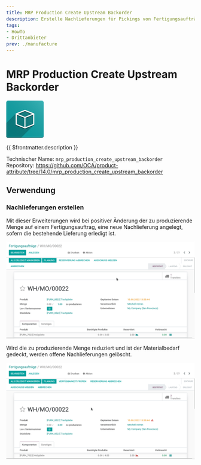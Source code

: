 ```yaml
---
title: MRP Production Create Upstream Backorder
description: Erstelle Nachlieferungen für Pickings von Fertigungsaufträgen.
tags:
- HowTo
- Drittanbieter
prev: ./manufacture
---
```

# MRP Production Create Upstream Backorder
![icon_oms_box](assets/icon_oms_box.png)

{{ $frontmatter.description }}

Technischer Name: `mrp_production_create_upstream_backorder`\
Repository: <https://github.com/OCA/product-attribute/tree/14.0/mrp_production_create_upstream_backorder>

## Verwendung

### Nachlieferungen erstellen

Mit dieser Erweiterungen wird bei positiver Änderung der zu produzierende Menge auf einem Fertigungsauftrag, eine neue Nachlieferung angelegt, sofern die bestehende Lieferung erledigt ist.

![](assets/MRP%20Production%20Create%20Upstream%20Backorder%20Erstellen.gif)

Wird die zu produzierende Menge reduziert und ist der Materialbedarf gedeckt, werden offene Nachlieferungen gelöscht.

![](assets/MRP%20Production%20Create%20Upstream%20Backorder%20Entfernen.gif)

